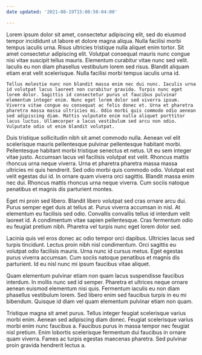 ```yaml
---
date updated: '2021-08-19T15:08:50-04:00'

---
```


Lorem ipsum dolor sit amet, consectetur adipiscing elit, sed do eiusmod tempor incididunt ut labore et dolore magna aliqua. Nulla facilisi morbi tempus iaculis urna. Risus ultricies tristique nulla aliquet enim tortor. Sit amet consectetur adipiscing elit. Volutpat consequat mauris nunc congue nisi vitae suscipit tellus mauris. Elementum curabitur vitae nunc sed velit. Iaculis eu non diam phasellus vestibulum lorem sed risus. Blandit aliquam etiam erat velit scelerisque. Nulla facilisi morbi tempus iaculis urna id.

```ad-note
Tellus molestie nunc non blandit massa enim nec dui nunc. Iaculis urna id volutpat lacus laoreet non curabitur gravida. Turpis nunc eget lorem dolor. Sagittis id consectetur purus ut faucibus pulvinar elementum integer enim. Nunc eget lorem dolor sed viverra ipsum. Viverra vitae congue eu consequat ac felis donec et. Urna et pharetra pharetra massa massa ultricies mi. Odio morbi quis commodo odio aenean sed adipiscing diam. Mattis vulputate enim nulla aliquet porttitor lacus luctus. Ullamcorper a lacus vestibulum sed arcu non odio. Vulputate odio ut enim blandit volutpat.
```

Duis tristique sollicitudin nibh sit amet commodo nulla. Aenean vel elit scelerisque mauris pellentesque pulvinar pellentesque habitant morbi. Pellentesque habitant morbi tristique senectus et netus. Ut eu sem integer vitae justo. Accumsan lacus vel facilisis volutpat est velit. Rhoncus mattis rhoncus urna neque viverra. Urna et pharetra pharetra massa massa ultricies mi quis hendrerit. Sed odio morbi quis commodo odio. Volutpat est velit egestas dui id. In ornare quam viverra orci sagittis. Blandit massa enim nec dui. Rhoncus mattis rhoncus urna neque viverra. Cum sociis natoque penatibus et magnis dis parturient montes.

Eget mi proin sed libero. Blandit libero volutpat sed cras ornare arcu dui. Purus semper eget duis at tellus at. Purus viverra accumsan in nisl. At elementum eu facilisis sed odio. Convallis convallis tellus id interdum velit laoreet id. A condimentum vitae sapien pellentesque. Cras fermentum odio eu feugiat pretium nibh. Pharetra vel turpis nunc eget lorem dolor sed.

Lacinia quis vel eros donec ac odio tempor orci dapibus. Ultricies lacus sed turpis tincidunt. Lectus proin nibh nisl condimentum. Orci sagittis eu volutpat odio facilisis mauris. Urna nunc id cursus metus. Eget egestas purus viverra accumsan. Cum sociis natoque penatibus et magnis dis parturient. Id eu nisl nunc mi ipsum faucibus vitae aliquet.

Quam elementum pulvinar etiam non quam lacus suspendisse faucibus interdum. In mollis nunc sed id semper. Pharetra et ultrices neque ornare aenean euismod elementum nisi quis. Fermentum iaculis eu non diam phasellus vestibulum lorem. Sed libero enim sed faucibus turpis in eu mi bibendum. Quisque id diam vel quam elementum pulvinar etiam non quam.

Tristique magna sit amet purus. Tellus integer feugiat scelerisque varius morbi enim. Aenean sed adipiscing diam donec. Feugiat scelerisque varius morbi enim nunc faucibus a. Faucibus purus in massa tempor nec feugiat nisl pretium. Enim lobortis scelerisque fermentum dui faucibus in ornare quam viverra. Fames ac turpis egestas maecenas pharetra. Sed pulvinar proin gravida hendrerit lectus a.
